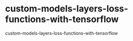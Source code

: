 # custom-models-layers-loss-functions-with-tensorflow
custom-models-layers-loss-functions-with-tensorflow

